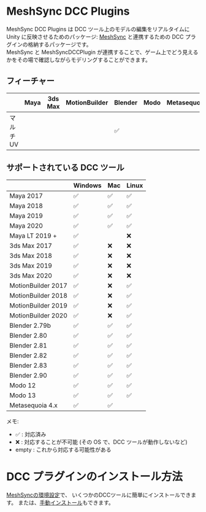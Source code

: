 # MeshSync DCC Plugins

MeshSync DCC Plugins は DCC ツール上のモデルの編集をリアルタイムに Unity に反映させるためのパッケージ: 
[MeshSync](https://docs.unity3d.com/Packages/com.unity.meshsync@latest) と連携するための DCC プラグインの格納するパッケージです。  
MeshSync と MeshSyncDCCPlugin が連携することで、ゲーム上でどう見えるかをその場で確認しながらモデリングすることができます。

## フィーチャー

|                     | Maya               | 3ds Max            | MotionBuilder       | Blender             | Modo                | Metasequoia         | 
| --------------------| ------------------ | ------------------ | ------------------- | ------------------- | ------------------- | ------------------- | 
| マルチ UV            |                    |                    |                     | :white_check_mark:  |                     |                     |  


## サポートされている DCC ツール

|                     | Windows            | Mac                | Linux              | 
| --------------------| ------------------ | ------------------ |------------------- | 
| Maya 2017           | :white_check_mark: | :white_check_mark: | :white_check_mark: | 
| Maya 2018           | :white_check_mark: | :white_check_mark: | :white_check_mark: | 
| Maya 2019           | :white_check_mark: | :white_check_mark: | :white_check_mark: | 
| Maya 2020           | :white_check_mark: | :white_check_mark: | :white_check_mark: | 
| Maya LT 2019 +      | :white_check_mark: |                    | :x:                | 
| 3ds Max 2017        | :white_check_mark: | :x:                | :x:                | 
| 3ds Max 2018        | :white_check_mark: | :x:                | :x:                | 
| 3ds Max 2019        | :white_check_mark: | :x:                | :x:                | 
| 3ds Max 2020        | :white_check_mark: | :x:                | :x:                | 
| MotionBuilder 2017  | :white_check_mark: | :x:                | :white_check_mark: | 
| MotionBuilder 2018  | :white_check_mark: | :x:                | :white_check_mark: | 
| MotionBuilder 2019  | :white_check_mark: | :x:                | :white_check_mark: | 
| MotionBuilder 2020  | :white_check_mark: | :x:                | :white_check_mark: | 
| Blender 2.79b       | :white_check_mark: | :white_check_mark: | :white_check_mark: | 
| Blender 2.80        | :white_check_mark: | :white_check_mark: | :white_check_mark: | 
| Blender 2.81        | :white_check_mark: | :white_check_mark: | :white_check_mark: | 
| Blender 2.82        | :white_check_mark: | :white_check_mark: | :white_check_mark: | 
| Blender 2.83        | :white_check_mark: | :white_check_mark: | :white_check_mark: | 
| Blender 2.90        | :white_check_mark: | :white_check_mark: | :white_check_mark: | 
| Modo 12             | :white_check_mark: | :white_check_mark: | :white_check_mark: | 
| Modo 13             | :white_check_mark: | :white_check_mark: | :white_check_mark: | 
| Metasequoia 4.x     | :white_check_mark: | :white_check_mark: |                    | 

メモ:
* :white_check_mark: : 対応済み
* :x: : 対応することが不可能 (その OS で、DCC ツールが動作しないなど)
* empty : これから対応する可能性がある

# DCC プラグインのインストール方法

[MeshSyncの環境設定](https://docs.unity3d.com/Packages/com.unity.meshsync@0.4/manual/jp/Preferences.html)で、
いくつかのDCCツールに簡単にインストールできます。 または、[手動インストール](Installation.md)もできます。
